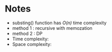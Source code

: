 # Notes 
* substing() function has _O(n)_ time complexity 
* method 1 : recursive with memozation 
* method 2 : DP
* Time complexity:
* Space complexity: 

